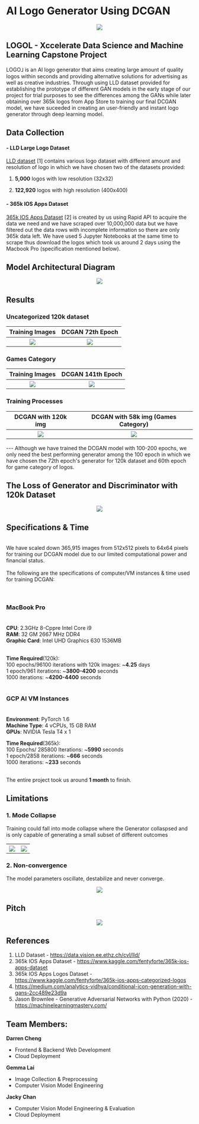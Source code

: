 # AI Logo Generator Using DCGAN

<p align="center">
  <img src="img/logol.png">
</p>


## LOGOL - Xccelerate Data Science and Machine Learning Capstone Project
LOGO⅃ is an AI logo generator that aims creating large amount of quality logos within seconds and providing alternative solutions for advertising as well as creative industries. Through using LLD dataset provided for establishing the prototype of different GAN models in the early stage of our project for trial purposes to see the differences among the GANs while later obtaining over 365k logos from App Store to training our final DCGAN model, we have suceeded in creating an user-friendly and instant logo generator through deep learning model.


## Data Collection

#### - LLD Large Logo Dataset

<a href="https://data.vision.ee.ethz.ch/cvl/lld/">LLD dataset</a> [1] contains various logo dataset with different amount and resolution of logo in which we have chosen two of the datasets provided:

1.   **5,000** logos with low resolution (32x32)

2.   **122,920** logos with high resolution (400x400)


#### - 365k IOS Apps Dataset

<a href="https://www.kaggle.com/fentyforte/365k-ios-apps-dataset">365k IOS Apps Dataset</a> [2] is created by us using Rapid API to acquire the data we need and we have scraped over 10,000,000 data but we have filtered out the data rows with incomplete information so there are only 365k data left. We have used 5 Jupyter Notebooks at the same time to scrape thus download the logos which took us around 2 days using the Macbook Pro (specification mentioned below).

## Model Architectural Diagram

<p align="center">
  <img src="img/model_architecture.png">
</p>


## Results 

### Uncategorized 120k dataset
<table align="center">
  <tr>
    <th>Training Images</th>
    <th>DCGAN 72th Epoch</th>
  </tr>
  <tr>
    <th><img src="img/dcgan120k_training.png"></th>
    <th><img src="img/dcgan120k_result.png"></th>
  </tr>
  
</table>

### Games Category

<table align="center">
  <tr>
    <th>Training Images</th>
    <th>DCGAN 141th Epoch</th>
  </tr>
  <tr>
    <th><img src="img/game_training.png"></th>
    <th><img src="img/game_result.png"></th>
  </tr>
  
</table>

### Training Processes

<table align="center">
  <tr>
    <th>DCGAN with 120k img</th>
    <th>DCGAN with 58k img (Games Category)</th>
  </tr>
  <tr>
    <th><img src="img/120k.gif"></th>
    <th><img src="img/dcgan_game.gif"></th>
  </tr>
  
</table>

--- Although we have trained the DCGAN model with 100-200 epochs, we only need the best performing generator among the 100 epoch in which we have chosen the 72th epoch's generator for 120k dataset and 60th epoch for game category of logos.



## **The Loss of Generator and Discriminator with 120k Dataset**


<p align="center">
  <img src="img/loss.png">
</p>


## Specifications & Time 
<br>
We have scaled down 365,915 images from 512x512 pixels to 64x64 pixels for training our DCGAN model due to our limited computational power and financial status.<br><br>
The following are the specifications of computer/VM instances & time used for training DCGAN:<br><br><br>

### **MacBook Pro** <br><br>
**CPU**: 2.3GHz 8-Cppre Intel Core i9 <br>
**RAM**: 32 GM 2667 MHz DDR4 <br>
**Graphic Card**: Intel UHD Graphics 630 1536MB <br><br>

**Time Required**(120k):<br>
100 epochs/96100 iterations with 120k images: ~**4.25** days <br>
1 epoch/961 iterations: ~**3800-4200** seconds <br>
1000 iterations: ~**4200-4400** seconds <br><br>

### **GCP AI VM Instances** <br><br>
**Environment**: PyTorch 1.6 <br>
**Machine Type**: 4 vCPUs, 15 GB RAM <br>
**GPUs**: NVIDIA Tesla T4 x 1 <br>

**Time Required**(365k):<br>
100 Epochs/ 285800 Iterations: ~**5990** seconds <br>
1 epoch/2858 iterations: ~**666** seconds <br>
1000 iterations: ~**233** seconds <br><br>

The entire project took us around **1 month** to finish.

## Limitations

### 1. Mode Collapse
Training could fall into mode collapse where the Generator collaspsed and is only capable of generating a small subset of different outcomes

<table align="center">

  <tr>
    <th><img src="img/failed1.png"></th>
    <th><img src="img/failed2.png"></th>
  </tr>
  
</table>

### 2. Non-convergence
The model parameters oscillate, destabilize and never converge.

<p align="center">
  <img src="img/non-converge.gif">
</p>


## Pitch

<p align="center">
  <img src="img/pitch.png">
</p>

## References
1. LLD Dataset - https://data.vision.ee.ethz.ch/cvl/lld/
2. 365k IOS Apps Dataset - https://www.kaggle.com/fentyforte/365k-ios-apps-dataset
3. 365k IOS Apps Logos Dataset - https://www.kaggle.com/fentyforte/365k-ios-apps-categorized-logos
4. https://medium.com/analytics-vidhya/conditional-icon-generation-with-gans-2cc489e23d9a
5. Jason Brownlee - Generative Adversarial Networks with Python (2020) - https://machinelearningmastery.com/


## Team Members:

**Darren Cheng**
- Frontend & Backend Web Development
- Cloud Deployment

**Gemma Lai**
- Image Collection & Preprocessing
- Computer Vision Model Engineering

**Jacky Chan**
- Computer Vision Model Engineering & Evaluation
- Cloud Deployment

